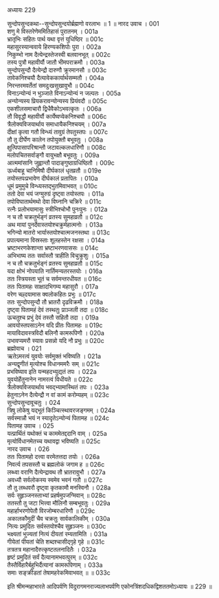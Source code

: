 अध्यायः 229

सुन्दोपसुन्दकथा--सुन्दोपसुन्दयोर्ब्रह्मणो वरलाभः ॥ 1 ॥
नारद उवाच ।	001  
शणु मे विस्तरेणेममितिहासं पुरातनम् ।	001a  
भ्रातृभिः सहितः पार्थ यथा वृत्तं युधिष्ठिर ॥	001c  
महासुरस्यान्ववाये हिरण्यकशिपोः पुरा ।	002a  
निकुम्भो नाम दैत्येन्द्रस्तेजस्वी बलवानभूत् ॥	002c  
तस्य पुत्रौ महावीर्यौ जातौ भीमपराक्रमौ ।	003a  
सुन्दोपसुन्दौ दैत्येन्द्रौ दारुणौ क्रूरमानसौ ॥	003c  
तावेकनिश्चयौ दैत्यावेककार्यार्थसम्मतौ ।	004a  
निरन्तरमवर्तेतां समदुःखसुखावुभौ ॥	004c  
विनाऽन्योन्यं न भुञ्जाते विनाऽन्योन्यं न जल्पतः ।	005a  
अन्योन्यस्य प्रियकरावन्योन्यस्य प्रियंवदौ ॥	005c  
एकशीलसमाचारौ द्विधैवैकोऽभवत्कृतः ।	006a  
तौ विवृद्धौ महावीर्यौ कार्येष्वप्येकनिश्चयौ ॥	006c  
त्रैलोक्यविजयार्थाय समाधायैकनिश्चयम् ।	007a  
दीक्षां कृत्वा गतौ विन्ध्यं तावुग्रं तेपतुस्तपः ॥	007c  
तौ तु दीर्घेण कालेन तपोयुक्तौ बभूवतुः ।	008a  
क्षुत्पिपासापरिश्रान्तौ जटावल्कलधारिणौ ॥	008c  
मलोपचितसर्वाङ्गौ वायुभक्षौ बभूवतुः ।	009a  
आत्ममांसानि जुह्वान्तौ पादाङ्गुष्ठाग्रधिष्ठितौ ।	009c  
ऊर्ध्वबाहू चानिमिषौ दीर्घकालं धृतव्रतौ ॥	019e  
तयोस्तपःप्रभावेण दीर्घकालं प्रतापितः ।	010a  
धूमं प्रमुमुचे विन्ध्यस्तद्भुतमिवाभवत् ॥	010c  
ततो देवा भयं जग्मुरुग्रं दृष्ट्वा तयोस्तपः ।	011a  
तपोविघातार्थमथो देवा विघ्नानि चक्रिरे ॥	011c  
रत्नैः प्रलोभयामासुः स्त्रीभिश्चोभौ पुनःपुनः ।	012a  
न च तौ चक्रतुर्भङ्गं व्रतस्य सुमहाव्रतौ ॥	012c  
अथ मायां पुनर्देवास्तयोश्चक्रुर्महात्मनोः ।	013a  
भगिन्यो मातरो भार्यास्तयोश्चात्मजनस्तथा ॥	013c  
प्रपात्यमाना विस्रस्ताः शूलहस्तेन रक्षसा ।	014a  
भ्रष्टाभरणकेशान्ता भ्रष्टाभरणवाससः ॥	014c  
अभिभाष्य ततः सर्वास्तौ त्राहीति विचुक्रुशुः ।	015a  
न च तौ चक्रतुर्भङ्गं व्रतस्य सुमहाव्रतौ ॥	015c  
यदा क्षोभं नोपयाति नार्तिमन्यतरस्तयोः ।	016a  
ततः स्त्रियस्ता भूतं च सर्वमन्तरधीयत ॥	016c  
ततः पितामहः साक्षादभिगम्य महासुरौ ।	017a  
वरेण च्छ्दयामास क्वलोकहितः प्रभुः ॥	017c  
ततः सुन्दोपसुन्दौ तौ भ्रातरौ दृढविक्रमौ ।	018a  
दृष्ट्वा पितामहं देवं तस्थतुः प्राञ्जली तदा ॥	018c  
ऊचतुश्च प्रभुं देवं तस्तौ सहितौ तदा ।	019a  
आवयोस्तपसाऽनेन यदि प्रीतः पितामहः ॥	019c  
मायाविदावस्त्रविदौ बलिनौ कामरूपिणौ ।	020a  
उभावप्यमरौ स्यावः प्रसन्नो यदि नौ प्रभुः ॥	020c  
ब्रह्मोवाच ।	021  
ऋतेऽमरत्वं युवयोः सर्वमुक्तं भविष्यति ।	021a  
अन्यद्वृणीतं मृत्योश्च विधानममरैः सम् ॥	021c  
प्रभविष्याव इति यन्महदभ्युद्यतं तपः ।	022a  
युवयोर्हेतुनानेन नामरत्वं विधीयते ॥	022c  
त्रैलोक्यविजयार्थाय भवद्भ्यामास्थितं तपः ।	023a  
हेतुनाऽनेन दैत्येन्द्रौ न वां कामं करोम्यहम् ॥	023c  
सुन्दोपसुन्दावूचतुः ।	024  
त्रिषु लोकेषु यद्भूतं किञ्चित्स्थावरजङ्गमम् ।	024a  
सर्वस्मान्नौ भयं न स्यादृतेऽन्योन्यं पितामह ॥	024c  
पितामह उवाच ।	025  
यत्प्रार्थितं यथोक्तं च काममेतद्ददानि वाम् ।	025a  
मृत्योर्विधानमेतच्च यथावद्वा भविष्यति ॥	025c  
नारद उवाच ।	026  
ततः पितामहो दत्त्वा वरमेतत्तदा तयोः ।	026a  
निवर्त्य तपसस्तौ च ब्रह्मलोकं जगाम ह ॥	026c  
लब्ध्वा वराणि दैत्येन्द्रावथ तौ भ्रातरावुभौ ।	027a  
अवध्यौ सर्वलोकस्य स्वमेव भवनं गतौ ॥	027c  
तौ तु लब्धवरौ दृष्ट्वा कृतकामौ मनस्विनौ ।	028a  
सर्वः सुहृञ्जनस्ताभ्यां प्रहर्षमुपजग्मिवान् ॥	028c  
ततस्तौ तु जटा भित्त्वा मौलिनौ सम्बभूवतुः ।	029a  
महार्हाभरणोपेतौ विरजोम्बरधारिणौ ॥	029c  
अकालकौमुदीं चैव चक्रतुः सार्वकालिकीम् ।	030a  
नित्यः प्रमुदितः सर्वस्तयोश्चैव सुहृञ्जनः ॥	030c  
भक्ष्यतां भुज्यतां नित्यं दीयतां रम्यतामिति ।	031a  
गीयेतां पीयतां चेति शब्दश्चासीद्गृहे गृहे ॥	031c  
तत्रतत्र महानादैरुत्कृष्टतलनादितैः ।	032a  
हृष्टं प्रमुदितं सर्वं दैत्यानामभवत्पुरम् ॥	032c  
तैस्तैर्विहारैर्बहुभिर्दैत्यानां कामरूपिणाम् ।	033a  
समाः सङ्क्रीडतां तेषामहरेकमिवाभवत् ॥ ॥	033c  

इति श्रीमन्महाभारते आदिपर्वणि विदुरागमनराज्यलाभपर्वणि एकोनत्रिंशदधिकद्विशततमोऽध्यायः ॥ 229 ॥
